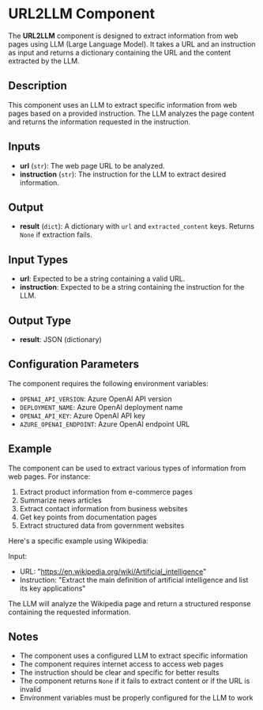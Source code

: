 # URL2LLM Component

The **URL2LLM** component is designed to extract information from web pages using LLM (Large Language Model). It takes a URL and an instruction as input and returns a dictionary containing the URL and the content extracted by the LLM.

## Description

This component uses an LLM to extract specific information from web pages based on a provided instruction. The LLM analyzes the page content and returns the information requested in the instruction.

## Inputs

- **url** (`str`): The web page URL to be analyzed.
- **instruction** (`str`): The instruction for the LLM to extract desired information.

## Output

- **result** (`dict`): A dictionary with `url` and `extracted_content` keys. Returns `None` if extraction fails.

## Input Types

- **url**: Expected to be a string containing a valid URL.
- **instruction**: Expected to be a string containing the instruction for the LLM.

## Output Type

- **result**: JSON (dictionary)

## Configuration Parameters

The component requires the following environment variables:
- `OPENAI_API_VERSION`: Azure OpenAI API version
- `DEPLOYMENT_NAME`: Azure OpenAI deployment name
- `OPENAI_API_KEY`: Azure OpenAI API key
- `AZURE_OPENAI_ENDPOINT`: Azure OpenAI endpoint URL

## Example

The component can be used to extract various types of information from web pages. For instance:

1. Extract product information from e-commerce pages
2. Summarize news articles
3. Extract contact information from business websites
4. Get key points from documentation pages
5. Extract structured data from government websites

Here's a specific example using Wikipedia:

Input:
- URL: "https://en.wikipedia.org/wiki/Artificial_intelligence"
- Instruction: "Extract the main definition of artificial intelligence and list its key applications"

The LLM will analyze the Wikipedia page and return a structured response containing the requested information.

## Notes

- The component uses a configured LLM to extract specific information
- The component requires internet access to access web pages
- The instruction should be clear and specific for better results
- The component returns `None` if it fails to extract content or if the URL is invalid
- Environment variables must be properly configured for the LLM to work 